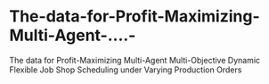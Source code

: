 # The-data-for-Profit-Maximizing-Multi-Agent-....-
The data for Profit-Maximizing Multi-Agent Multi-Objective Dynamic Flexible Job Shop Scheduling under Varying Production Orders

